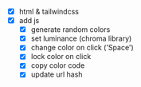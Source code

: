 - [x] html & tailwindcss
- [x] add js
    - [x] generate random colors
    - [x] set luminance (chroma library)
    - [x] change color on click ('Space')
    - [x] lock color on click
    - [x] copy color code
    - [x] update url hash